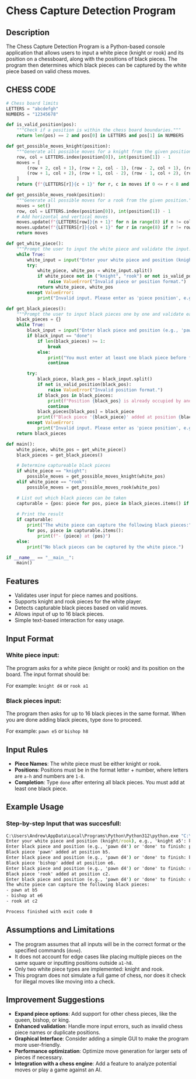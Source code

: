 # Chess Capture Detection Program

## Description

The Chess Capture Detection Program is a Python-based console application that allows users to input a white piece (knight or rook) and its position on a chessboard, along with the positions of black pieces. The program then determines which black pieces can be captured by the white piece based on valid chess moves.

## CHESS CODE
```python
# Chess board limits
LETTERS = "abcdefgh"
NUMBERS = "12345678"

def is_valid_position(pos):
    """Check if a position is within the chess board boundaries."""
    return len(pos) == 2 and pos[0] in LETTERS and pos[1] in NUMBERS

def get_possible_moves_knight(position):
    """Generate all possible moves for a knight from the given position."""
    row, col = LETTERS.index(position[0]), int(position[1]) - 1
    moves = [
        (row + 2, col + 1), (row + 2, col - 1), (row - 2, col + 1), (row - 2, col - 1),
        (row + 1, col + 2), (row + 1, col - 2), (row - 1, col + 2), (row - 1, col - 2)
    ]
    return {f"{LETTERS[r]}{c + 1}" for r, c in moves if 0 <= r < 8 and 0 <= c < 8}

def get_possible_moves_rook(position):
    """Generate all possible moves for a rook from the given position."""
    moves = set()
    row, col = LETTERS.index(position[0]), int(position[1]) - 1
    # Add horizontal and vertical moves
    moves.update(f"{LETTERS[row]}{n + 1}" for n in range(8) if n != col)
    moves.update(f"{LETTERS[r]}{col + 1}" for r in range(8) if r != row)
    return moves

def get_white_piece():
    """Prompt the user to input the white piece and validate the input."""
    while True:
        white_input = input("Enter your white piece and position (knight/rook), e.g., 'knight a5': ").strip().lower()
        try:
            white_piece, white_pos = white_input.split()
            if white_piece not in ("knight", "rook") or not is_valid_position(white_pos):
                raise ValueError("Invalid piece or position format.")
            return white_piece, white_pos
        except ValueError:
            print("Invalid input. Please enter as 'piece position', e.g., 'knight a5'.")

def get_black_pieces():
    """Prompt the user to input black pieces one by one and validate each input."""
    black_pieces = {}
    while True:
        black_input = input("Enter black piece and position (e.g., 'pawn d4') or 'done' to finish: ").strip().lower()
        if black_input == "done":
            if len(black_pieces) >= 1:
                break
            else:
                print("You must enter at least one black piece before finishing.")
                continue

        try:
            black_piece, black_pos = black_input.split()
            if not is_valid_position(black_pos):
                raise ValueError("Invalid position format.")
            if black_pos in black_pieces:
                print(f"Position {black_pos} is already occupied by another black piece.")
                continue
            black_pieces[black_pos] = black_piece
            print(f"Black piece '{black_piece}' added at position {black_pos}.")
        except ValueError:
            print("Invalid input. Please enter as 'piece position', e.g., 'pawn d4'.")
    return black_pieces

def main():
    white_piece, white_pos = get_white_piece()
    black_pieces = get_black_pieces()

    # Determine captureable black pieces
    if white_piece == "knight":
        possible_moves = get_possible_moves_knight(white_pos)
    elif white_piece == "rook":
        possible_moves = get_possible_moves_rook(white_pos)

    # List out which black pieces can be taken
    capturable = {pos: piece for pos, piece in black_pieces.items() if pos in possible_moves}
    
    # Print the result
    if capturable:
        print("The white piece can capture the following black pieces:")
        for pos, piece in capturable.items():
            print(f"- {piece} at {pos}")
    else:
        print("No black pieces can be captured by the white piece.")

if __name__ == "__main__":
    main()

```

## Features

- Validates user input for piece names and positions.
- Supports knight and rook pieces for the white player.
- Detects capturable black pieces based on valid moves.
- Allows input of up to 16 black pieces.
- Simple text-based interaction for easy usage.

## Input Format

### White piece input:
The program asks for a white piece (knight or rook) and its position on the board. The input format should be:


For example: `knight d4` or `rook a1`

### Black pieces input:
The program then asks for up to 16 black pieces in the same format. When you are done adding black pieces, type `done` to proceed.


For example: `pawn e5` or `bishop h8`

## Input Rules

- **Piece Names**: The white piece must be either knight or rook.
- **Positions**: Positions must be in the format letter + number, where letters are `a-h` and numbers are `1-8`.
- **Completion**: Type `done` after entering all black pieces. You must add at least one black piece.

## Example Usage

### Step-by-step Input that was succesfull:
```cmd
C:\Users\Andrew\AppData\Local\Programs\Python\Python312\python.exe "C:\Users\Andrew\Downloads\# Chess board limits (1).py" 
Enter your white piece and position (knight/rook), e.g., 'knight a5': knight d4
Enter black piece and position (e.g., 'pawn d4') or 'done' to finish: pawn b5
Black piece 'pawn' added at position b5.
Enter black piece and position (e.g., 'pawn d4') or 'done' to finish: bishop e6
Black piece 'bishop' added at position e6.
Enter black piece and position (e.g., 'pawn d4') or 'done' to finish: rook c2
Black piece 'rook' added at position c2.
Enter black piece and position (e.g., 'pawn d4') or 'done' to finish: done
The white piece can capture the following black pieces:
- pawn at b5
- bishop at e6
- rook at c2

Process finished with exit code 0
```

## Assumptions and Limitations

- The program assumes that all inputs will be in the correct format or the specified commands (`done`).
- It does not account for edge cases like placing multiple pieces on the same square or inputting positions outside `a1-h8`.
- Only two white piece types are implemented: knight and rook.
- This program does not simulate a full game of chess, nor does it check for illegal moves like moving into a check.

## Improvement Suggestions

- **Expand piece options**: Add support for other chess pieces, like the queen, bishop, or king.
- **Enhanced validation**: Handle more input errors, such as invalid chess piece names or duplicate positions.
- **Graphical Interface**: Consider adding a simple GUI to make the program more user-friendly.
- **Performance optimization**: Optimize move generation for larger sets of pieces if necessary.
- **Integration with a chess engine**: Add a feature to analyze potential moves or play a game against an AI.



